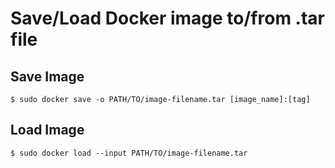 # Save/Load Docker image to/from .tar file
## Save Image
```
$ sudo docker save -o PATH/TO/image-filename.tar [image_name]:[tag]
```
## Load Image
```
$ sudo docker load --input PATH/TO/image-filename.tar
```
